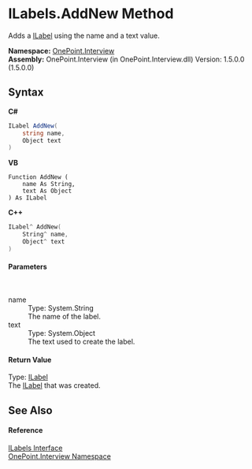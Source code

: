 # ILabels.AddNew Method 
 

Adds a <a href="T_OnePoint_Interview_ILabel">ILabel</a> using the name and a text value.

**Namespace:**&nbsp;<a href="N_OnePoint_Interview">OnePoint.Interview</a><br />**Assembly:**&nbsp;OnePoint.Interview (in OnePoint.Interview.dll) Version: 1.5.0.0 (1.5.0.0)

## Syntax

**C#**<br />
``` C#
ILabel AddNew(
	string name,
	Object text
)
```

**VB**<br />
``` VB
Function AddNew ( 
	name As String,
	text As Object
) As ILabel
```

**C++**<br />
``` C++
ILabel^ AddNew(
	String^ name, 
	Object^ text
)
```


#### Parameters
&nbsp;<dl><dt>name</dt><dd>Type: System.String<br />The name of the label.</dd><dt>text</dt><dd>Type: System.Object<br />The text used to create the label.</dd></dl>

#### Return Value
Type: <a href="T_OnePoint_Interview_ILabel">ILabel</a><br />The <a href="T_OnePoint_Interview_ILabel">ILabel</a> that was created.

## See Also


#### Reference
<a href="T_OnePoint_Interview_ILabels">ILabels Interface</a><br /><a href="N_OnePoint_Interview">OnePoint.Interview Namespace</a><br />